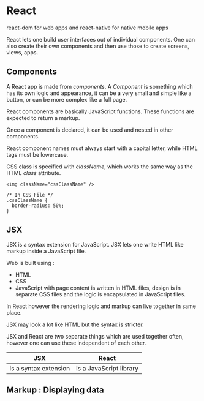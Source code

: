 #  React

react-dom for web apps and react-native for native mobile apps

React lets one build user interfaces out of individual components. One can also
create their own components and then use those to create screens, views, apps.



## Components

A React app is made from *components*. A *Component* is something which has its
own logic and appearance, it can be a very small and simple like a button, or can
be more complex like a full page.

React components are basically JavaScript functions. These functions are expected
to return a markup.

Once a component is declared, it can be used and nested in other components.

React component names must always start with a capital letter, while HTML tags 
must be lowercase. 

CSS class is specified with *className*, which works the same way as the HTML 
*class* attribute.

```
<img className="cssClassName" />

/* In CSS File */
.cssClassName {
  border-radius: 50%;
}
```

## JSX

JSX is a syntax extension for JavaScript. JSX lets one write HTML like markup inside
a JavaScript file.

Web is built using :
- HTML
- CSS
- JavaScript
with page content is written in HTML files, design is in separate CSS files and
the logic is encapsulated in JavaScript files.

In React however the rendering logic and markup can live together in same place.

JSX may look a lot like HTML but the syntax is stricter.

JSX and React are two separate things which are used together often, however one
can use these independent of each other.

|JSX|React|
|---|---|
|Is a syntax extension|Is a JavaScript library|

## Markup : Displaying data


